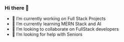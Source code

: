 ### Hi there 👋


- 🔭 I’m currently working on Full Stack Projects
- 🌱 I’m currently learning MERN Stack and AI
- 👯 I’m looking to collaborate on FullStack developers
- 🤔 I’m looking for help with Seniors


<!--
**karthiktr27597/karthiktr27597** is a ✨ _special_ ✨ repository because its `README.md` (this file) appears on your GitHub profile.

Here are some ideas to get you started:

- 🔭 I’m currently working on ...
- 🌱 I’m currently learning ...
- 👯 I’m looking to collaborate on ...
- 🤔 I’m looking for help with ...
- 💬 Ask me about ...
- 📫 How to reach me: ...
- 😄 Pronouns: ...
- ⚡ Fun fact: ...
-->
